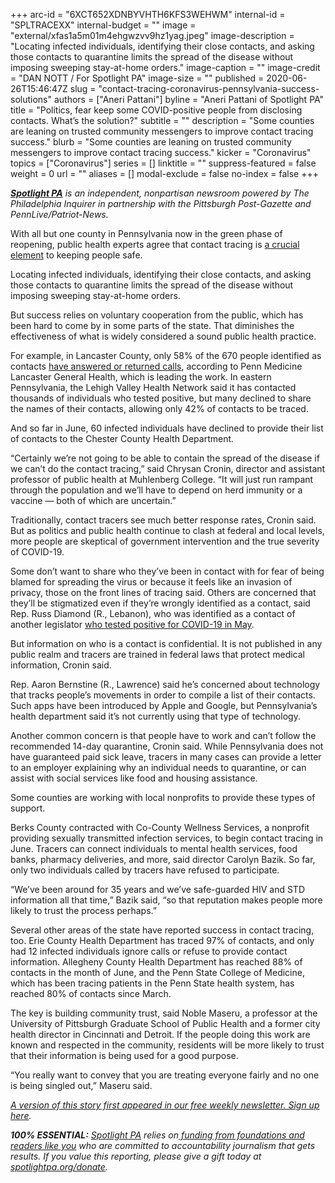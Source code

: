 +++
arc-id = "6XCT652XDNBYVHTH6KFS3WEHWM"
internal-id = "SPLTRACEXX"
internal-budget = ""
image = "external/xfas1a5m01m4ehgwzvv9hz1yag.jpeg"
image-description = "Locating infected individuals, identifying their close contacts, and asking those contacts to quarantine limits the spread of the disease without imposing sweeping stay-at-home orders."
image-caption = ""
image-credit = "DAN NOTT / For Spotlight PA"
image-size = ""
published = 2020-06-26T15:46:47Z
slug = "contact-tracing-coronavirus-pennsylvania-success-solutions"
authors = ["Aneri Pattani"]
byline = "Aneri Pattani of Spotlight PA"
title = "Politics, fear keep some COVID-positive people from disclosing contacts. What’s the solution?"
subtitle = ""
description = "Some counties are leaning on trusted community messengers to improve contact tracing success."
blurb = "Some counties are leaning on trusted community messengers to improve contact tracing success."
kicker = "Coronavirus"
topics = ["Coronavirus"]
series = []
linktitle = ""
suppress-featured = false
weight = 0
url = ""
aliases = []
modal-exclude = false
no-index = false
+++

<a href="https://www.spotlightpa.org/"><i><b>Spotlight PA</b></i></a><i> is an independent, nonpartisan newsroom powered by The Philadelphia Inquirer in partnership with the Pittsburgh Post-Gazette and PennLive/Patriot-News. </i>

With all but one county in Pennsylvania now in the green phase of reopening, public health experts agree that contact tracing is <a href="https://www.spotlightpa.org/news/2020/06/pennsylvania-reopening-contact-tracing-coronavirus/">a crucial element</a> to keeping people safe.

Locating infected individuals, identifying their close contacts, and asking those contacts to quarantine limits the spread of the disease without imposing sweeping stay-at-home orders.

But success relies on voluntary cooperation from the public, which has been hard to come by in some parts of the state. That diminishes the effectiveness of what is widely considered a sound public health practice.

For example, in Lancaster County, only 58% of the 670 people identified as contacts <a href="https://lancasteronline.com/news/local/only-half-of-people-identified-for-covid-19-exposure-in-lancaster-county-may-be-isolating/article_96705862-b0d3-11ea-a6e9-ffb04fac09fb.html">have answered or returned calls</a>, according to Penn Medicine Lancaster General Health, which is leading the work. In eastern Pennsylvania, the Lehigh Valley Health Network said it has contacted thousands of individuals who tested positive, but many declined to share the names of their contacts, allowing only 42% of contacts to be traced.

And so far in June, 60 infected individuals have declined to provide their list of contacts to the Chester County Health Department.

“Certainly we’re not going to be able to contain the spread of the disease if we can’t do the contact tracing,” said Chrysan Cronin, director and assistant professor of public health at Muhlenberg College. “It will just run rampant through the population and we’ll have to depend on herd immunity or a vaccine — both of which are uncertain.”

<script src="https://www.spotlightpa.org/embed.js" async></script><div data-spl-embed-version="1" data-spl-src="https://www.spotlightpa.org/embeds/donate/"></div>


Traditionally, contact tracers see much better response rates, Cronin said. But as politics and public health continue to clash at federal and local levels, more people are skeptical of government intervention and the true severity of COVID-19.

Some don’t want to share who they’ve been in contact with for fear of being blamed for spreading the virus or because it feels like an invasion of privacy, those on the front lines of tracing said. Others are concerned that they’ll be stigmatized even if they’re wrongly identified as a contact, said Rep. Russ Diamond (R., Lebanon), who was identified as a contact of another legislator <a href="https://www.spotlightpa.org/news/2020/05/pennsylvania-gop-lawmaker-positive-coronavirus/">who tested positive for COVID-19 in May</a>.

But information on who is a contact is confidential. It is not published in any public realm and tracers are trained in federal laws that protect medical information, Cronin said.

Rep. Aaron Bernstine (R., Lawrence) said he’s concerned about technology that tracks people’s movements in order to compile a list of their contacts. Such apps have been introduced by Apple and Google, but Pennsylvania’s health department said it’s not currently using that type of technology.

Another common concern is that people have to work and can’t follow the recommended 14-day quarantine, Cronin said. While Pennsylvania does not have guaranteed paid sick leave, tracers in many cases can provide a letter to an employer explaining why an individual needs to quarantine, or can assist with social services like food and housing assistance.

Some counties are working with local nonprofits to provide these types of support.

Berks County contracted with Co-County Wellness Services, a nonprofit providing sexually transmitted infection services, to begin contact tracing in June. Tracers can connect individuals to mental health services, food banks, pharmacy deliveries, and more, said director Carolyn Bazik. So far, only two individuals called by tracers have refused to participate.

<script src="https://www.spotlightpa.org/embed.js" async></script><div data-spl-embed-version="1" data-spl-src="https://www.spotlightpa.org/embeds/newsletter/"></div>

“We’ve been around for 35 years and we’ve safe-guarded HIV and STD information all that time,” Bazik said, “so that reputation makes people more likely to trust the process perhaps.”

Several other areas of the state have reported success in contact tracing, too. Erie County Health Department has traced 97% of contacts, and only had 12 infected individuals ignore calls or refuse to provide contact information. Allegheny County Health Department has reached 88% of contacts in the month of June, and the Penn State College of Medicine, which has been tracing patients in the Penn State health system, has reached 80% of contacts since March.

The key is building community trust, said Noble Maseru, a professor at the University of Pittsburgh Graduate School of Public Health and a former city health director in Cincinnati and Detroit. If the people doing this work are known and respected in the community, residents will be more likely to trust that their information is being used for a good purpose.

“You really want to convey that you are treating everyone fairly and no one is being singled out,” Maseru said.

<a href="https://www.spotlightpa.org/newsletters"><i>A version of this story first appeared in our free weekly newsletter. Sign up here</i></a><i>.</i>

<i><b>100% ESSENTIAL:</b></i> <a href="https://www.spotlightpa.org/"><i>Spotlight PA</i></a><i> relies on</i><a href="https://www.spotlightpa.org/support"><i> funding from foundations and readers like you</i></a><i> who are committed to accountability journalism that gets results. If you value this reporting, please give a gift today at </i><a href="https://www.spotlightpa.org/donate"><i>spotlightpa.org/donate</i></a><i>.</i>
